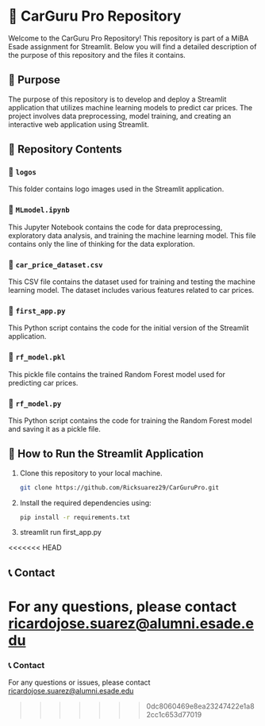 # 🚗 CarGuru Pro Repository

Welcome to the CarGuru Pro Repository! This repository is part of a MiBA Esade assignment for Streamlit. Below you will find a detailed description of the purpose of this repository and the files it contains.

## 🎯 Purpose

The purpose of this repository is to develop and deploy a Streamlit application that utilizes machine learning models to predict car prices. The project involves data preprocessing, model training, and creating an interactive web application using Streamlit.

## 📁 Repository Contents

### 📂 `logos`
This folder contains logo images used in the Streamlit application.

### 📄 `MLmodel.ipynb`
This Jupyter Notebook contains the code for data preprocessing, exploratory data analysis, and training the machine learning model. This file contains only the line of thinking for the data exploration. 

### 📄 `car_price_dataset.csv`
This CSV file contains the dataset used for training and testing the machine learning model. The dataset includes various features related to car prices.

### 📄 `first_app.py`
This Python script contains the code for the initial version of the Streamlit application.

### 📄 `rf_model.pkl`
This pickle file contains the trained Random Forest model used for predicting car prices.

### 📄 `rf_model.py`
This Python script contains the code for training the Random Forest model and saving it as a pickle file.

## 🚀 How to Run the Streamlit Application

1. Clone this repository to your local machine.
   ```sh
   git clone https://github.com/Ricksuarez29/CarGuruPro.git

2. Install the required dependencies using:
   ```sh
   pip install -r requirements.txt

3. streamlit run first_app.py


<<<<<<< HEAD
## 📞 Contact
For any questions, please contact ricardojose.suarez@alumni.esade.edu
=======
### 📞 Contact
For any questions or issues, please contact ricardojose.suarez@alumni.esade.edu
>>>>>>> 0dc8060469e8ea23247422e1a82cc1c653d77019


